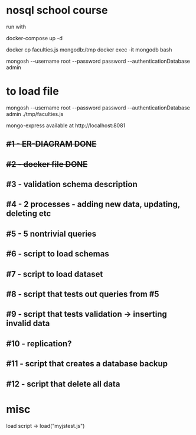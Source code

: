 # nosql school course

run with

docker-compose up -d

docker cp faculties.js mongodb:/tmp
docker exec -it mongodb bash

mongosh --username root --password password --authenticationDatabase admin

# to load file

mongosh --username root --password password --authenticationDatabase admin ./tmp/faculties.js

mongo-express available at http://localhost:8081

## ~~#1 - ER-DIAGRAM DONE~~

## ~~#2 - docker file DONE~~

## #3 - validation schema description

## #4 - 2 processes - adding new data, updating, deleting etc

## #5 - 5 nontrivial queries

## #6 - script to load schemas

## #7 - script to load dataset

## #8 - script that tests out queries from #5

## #9 - script that tests validation -> inserting invalid data

## #10 - replication?

## #11 - script that creates a database backup

## #12 - script that delete all data

# misc

load script -> load("myjstest.js")
